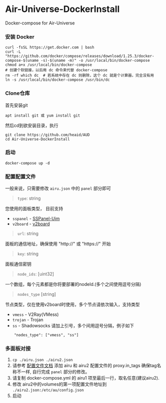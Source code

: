 # Air-Universe-DockerInstall
Docker-compose for Air-Universe

### 安装 Docker
```
curl -fsSL https://get.docker.com | bash
curl -L "https://github.com/docker/compose/releases/download/1.25.3/docker-compose-$(uname -s)-$(uname -m)" -o /usr/local/bin/docker-compose
chmod a+x /usr/local/bin/docker-compose
# 创建个软链接，以后用 dc 命令来代替 docker-compose
rm -rf which dc  # 若系统中存在 dc 则删除，这个 dc 就是个计算器，完全没有用
ln -s /usr/local/bin/docker-compose /usr/bin/dc
```

### Clone仓库
首先安装git
```shell
apt install git 或 yum install git
```
然后cd到欲安装目录，执行
```shell
git clone https://github.com/heaid/AUD
cd Air-Universe-DockerInstall
```
### 启动
```shell
docker-compose up -d
```
### 配置配置文件
一般来说，只需要修改 `airu.json` 中的 `panel` 部分即可

> `type`: string
   
您使用的面板类型， 目前支持
- `sspanel` - [SSPanel-Uim](https://github.com/Anankke/SSPanel-Uim)
- `v2board` - [v2board](https://github.com/v2board/v2board)

> `url`: string

面板的通信地址，确保使用 "http://" 或 "https://" 开始

> `key`: string

面板通信密钥
> `node_ids`: [uint32]

一个数组，每个元素都是你将要部署的nodeId.(多个之间使用逗号分隔)

> `nodes_type` [string]

节点类型，仅在使用v2board时使用，多个节点请依次输入，支持类型
- `vmess` - V2Ray(VMess)
- `trojan` - Trojan
- `ss` - Shadowsocks
请加上引号，多个间用逗号分隔，例子如下
```shell
    "nodes_type": ["vmess", "ss"]
```



### 多面板对接

1. `cp ./airu.json ./airu2.json`
2. 请参考 [配置文件文档](https://github.com/crossfw/Air-Universe/wiki/%E9%85%8D%E7%BD%AE%E6%96%87%E4%BB%B6) 添加 airu 和 airu2 配置文件的 proxy.in_tags 确保tag名称不一样, 自行完成 `panel` 部分的修改。
3. 请复制 docker-compose.yml 的 airu1 项至最后一行，取名任意(建议airu2). 
4. 修改 airu2中的volumes的第一项配置文件地址到 `./airu2.json:/etc/au/config.json`
5. 启动
